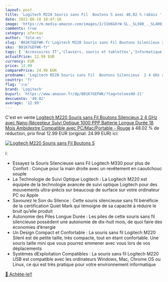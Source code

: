 ```yaml
---
layout: post
title: 'Logitech M220 Souris sans Fil  Boutons S avec 48.02 % rabais '
date: 2021-06-18 18:47:10
image: 'https://m.media-amazon.com/images/I/31b6GXrW-SL._SL500_._SL400_.jpg'
comments: true
category: ofertas
author: 'tole.es'
slug: 'B01K7GEFWK-fr Logitech M220 Souris sans Fil Boutons Silencieux 2 4 GHz...'
sku: 'B01K7GEFWK-fr'
tags: [ 'Accessoires IT','Claviers, souris et tablettes','Informatique','Souris','logitech', ]
actualPrice: 12.99 EUR
currency: EUR
price: 12.99
comparePrice: 24.99 EUR
prodname: 'Logitech M220 Souris sans Fil  Boutons Silencieux  2 4 GHz avec Nano-Récepteur  Suivi Optique 1000 PPP  Batterie Longue Durée 18 Mois  Ambidextre  Compatible avec PC/Mac/Portable - Rouge'
country: 'fr'
flag: '🇫🇷'
brand: 'Logitech'
buyurl: 'https://www.amazon.fr/dp/B01K7GEFWK/?tag=tolees0d-21'
descuento: '48.02'
average: '12.99'
---
```


C'est en vente [Logitech M220 Souris sans Fil  Boutons Silencieux  2 4 GHz avec Nano-Récepteur  Suivi Optique 1000 PPP  Batterie Longue Durée 18 Mois  Ambidextre  Compatible avec PC/Mac/Portable - Rouge](https://www.amazon.fr/dp/B01K7GEFWK/?tag=tolees0d-21)  à  48.02 % de réduction, prix final  12.99 EUR (original: 24.99 EUR) ici:

[![Logitech M220 Souris sans Fil  Boutons S](https://m.media-amazon.com/images/I/31b6GXrW-SL._SL500_._SL400_.jpg)](https://www.amazon.fr/dp/B01K7GEFWK/?tag=tolees0d-21)

ℹ️:

- Essayez la Souris Silencieuse sans Fil Logitech M330 pour plus de Confort : Conçue pour la main droite avec un revêtement en caoutchouc souple
- La Technologie de Suivi Optique Logitech : La Logitech M220 est équipée de la technologie avancée de suivi optique Logitech pour des mouvements ultra-précis sur beaucoup de surface sur votre ordinateur PC ou Apple
- Savourez le Son du Silence : Cette souris silencieuse sans fil bénéficie de la certification Quiet Mark qui témoigne de sa capacité à réduire le bruit qu’elle produit
- Autonomie des Piles Longue Durée : Les piles de cette souris sans fil silencieuse possèdent une autonomie de dix-huit mois, de quoi faire des économies d’énergie
- Un Design Compact et Confortable : La souris sans fil Logitech M220 Silent est de petite taille, très compacte, tout en étant confortable. Une souris taille mini que vous pourrez emmener avec vous lors de vos déplacements
- Systèmes dExploitation Compatibles : La souris sans fil Logitech M220 USB est compatible avec les ordinateurs Windows, Mac, Chrome OS ou Linux, ce qui est très pratique pour votre environnement informatique

[🛒 Achète-le!!](https://www.amazon.fr/dp/B01K7GEFWK/?tag=tolees0d-21)
